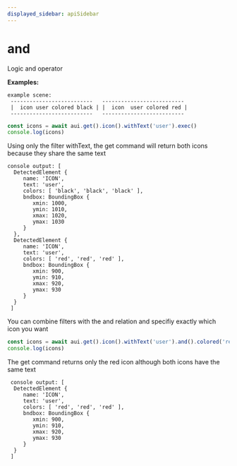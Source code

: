 ```yaml
---
displayed_sidebar: apiSidebar
---
```

# and

Logic and operator

**Examples:**
```text 
example scene: 
 --------------------------   --------------------------
 |  icon user colored black | |  icon  user colored red |
 --------------------------   --------------------------
```
```typescript 
const icons = await aui.get().icon().withText('user').exec()
console.log(icons)
```
Using only the filter withText, the get command will return both icons because they share the same text 
```text 
console output: [
  DetectedElement {
     name: 'ICON',
     text: 'user',
     colors: [ 'black', 'black', 'black' ],
     bndbox: BoundingBox {
        xmin: 1000,
        ymin: 1010,
        xmax: 1020,
        ymax: 1030
     }
  },
  DetectedElement {
     name: 'ICON',
     text: 'user',
     colors: [ 'red', 'red', 'red' ],
     bndbox: BoundingBox {
        xmin: 900,
        ymin: 910,
        xmax: 920,
        ymax: 930
     }
  }
 ]
```
You can combine filters with the and relation and specifiy exactly which icon you want
```typescript 
const icons = await aui.get().icon().withText('user').and().colored('red').exec()
console.log(icons)
```
The get command returns only the red icon although both icons have the same text
```text 
 console output: [
  DetectedElement {
     name: 'ICON',
     text: 'user',
     colors: [ 'red', 'red', 'red' ],
     bndbox: BoundingBox {
        xmin: 900,
        ymin: 910,
        xmax: 920,
        ymax: 930
     }
  }
 ]
```

